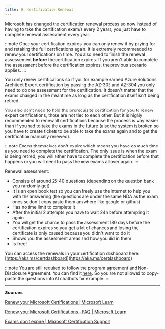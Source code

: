 ```yaml
---
title: 9. Certification Renewal
---
```


Microsoft has changed the certification renewal process so now instead of having to take the certification exam/s every 2 years, you just have to complete renewal assessment every year.

:::note
Once your certification expires, you can only renew it by paying for and retaking the full certifications again. It is extremely recommended to renew your certifications on time. You also need to finish the renewal assessement **before** the certification expires. If you aren't able to complete the assessment before the certification expires, the previous scenario applies.
:::

You only renew certifications so if you for example earned Azure Solutions Architect Expert certification by passing the AZ-303 and AZ-304 you only need to do one assessment for the certification. It doesn't matter that the exams changed in the meantime as long as the certification itself isn't being retired.

You also don't need to hold the prerequisite certification for you to renew expert certifications, those are not tied to each other. But it is highly recommended to renew all certifications because the process is way easier than if you had to take the exams in the future (also the system is broken so you have to create tickets to be able to take the exams again and to get the certification manually renewed).

:::note
Exams themselves don't expire which means you have as much time as you need to complete the certification. The only issue is when the exam is being retired, you will either have to complete the certification before that happens or you will need to pass the new exams all over again. 
:::

Renewal assessment:

* Consists of around 25-40 questions (depending on the question bank you randomly get)
* It is an open book test so you can freely use the internet to help you with the answering (the questions are under the same NDA as the exam ones so don't copy paste them anywhere like google or github)
* Has no time limit to complete it
* After the initial 2 attempts you have to wait 24h before attempting it again
* You will get the chance to pass the assessment 180 days before the certification expires so you get a lot of chances and losing the certificate is only caused because you didn't want to do it
* Shows you the assessment areas and how you did in them
* Is free!

You can access the renewals in your certification dashboard here: [https://aka.ms/certdashboard](https://aka.ms/certdashboard)

:::note
You are still required to follow the program agreement and Non-Disclosure Agreement. You can find it [here](https://learn.microsoft.com/en-us/credentials/support/exam-and-assessment-lab-security-policies). So you are not allowed to copy-paste the questions into AI chatbots for example.
:::

---

**Sources**

[Renew your Microsoft Certifications | Microsoft Learn](https://learn.microsoft.com/en-us/certifications/renew-your-microsoft-certification)

[Renew your Microsoft Certifications - FAQ | Microsoft Learn](https://learn.microsoft.com/en-us/certifications/renew-your-microsoft-certification-faq)

[Exams don't expire | Microsoft Certification Support](https://trainingsupport.microsoft.com/en-us/mcp/forum/all/is-there-any-time-limit-to-complete-the/4e885c43-bcde-44ce-a685-f4c3adf9f4dc)

